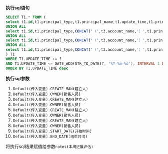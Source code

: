 <p class="panel-title"><b>执行sql语句</b></p>

```sql
SELECT T1.* FROM (
select t1.id,t1.principal_type,t1.principal_name,t1.update_time,t1.principal_id,t1.content,t1.create_man from note_attach t1,task t2 where t1.PRINCIPAL_TYPE = 'TASK' and t1.principal_id = t2.id and (t1.CREATE_MAN = ? or EXISTS (SELECT 1 FROM task_executor T21 WHERE T21.TASK_ID = T1.PRINCIPAL_ID AND T21.USER_ID = ?))
UNION ALL
select t1.id,t1.principal_type,CONCAT('（',t3.account_name,'）',t1.principal_name) as principal_name,t1.update_time,t1.principal_id,t1.content,t1.create_man from note_attach t1,project t2,account t3 where t1.PRINCIPAL_TYPE = 'PROJECT' and t1.principal_id = t2.id and t2.account_id = t3.id and (t1.CREATE_MAN = ? or EXISTS (SELECT 1 FROM executor T31 WHERE T31.PRINCIPAL_ID = T1.PRINCIPAL_ID AND T31.USER_ID = ?))
UNION ALL
select t1.id,t1.principal_type,CONCAT('（',t3.account_name,'）',t1.principal_name) as principal_name,t1.update_time,t1.principal_id,t1.content,t1.create_man from note_attach t1,lead t2,account t3 where t1.PRINCIPAL_TYPE = 'LEAD' and t1.principal_id = t2.id and t2.account_id = t3.id and (t1.CREATE_MAN = ? or EXISTS (SELECT 1 FROM executor T31 WHERE T31.PRINCIPAL_ID = T1.PRINCIPAL_ID AND T31.USER_ID = ?))
UNION ALL
select t1.id,t1.principal_type,CONCAT('（',t3.account_name,'）',t1.principal_name) as principal_name,t1.update_time,t1.principal_id,t1.content,t1.create_man from note_attach t1,deal t2,account t3 where t1.PRINCIPAL_TYPE = 'DEAL' and t1.principal_id = t2.id and t2.account_id = t3.id and (t1.CREATE_MAN = ? or t2.owner = ?)
) T1
WHERE T1.UPDATE_TIME >= ?
AND T1.UPDATE_TIME <= DATE_ADD(STR_TO_DATE(?, '%Y-%m-%d'), INTERVAL 1 DAY)
ORDER BY T1.UPDATE_TIME desc
```

<p class="panel-title"><b>执行sql参数</b></p>

1. `Default(传入变量).CREATE_MAN(建立人)`
2. `Default(传入变量).OWNER(销售人员)`
3. `Default(传入变量).CREATE_MAN(建立人)`
4. `Default(传入变量).OWNER(销售人员)`
5. `Default(传入变量).CREATE_MAN(建立人)`
6. `Default(传入变量).OWNER(销售人员)`
7. `Default(传入变量).CREATE_MAN(建立人)`
8. `Default(传入变量).OWNER(销售人员)`
9. `Default(传入变量).START_DATE(开始时间)`
10. `Default(传入变量).END_DATE(结束时间)`

将执行sql结果赋值给参数`notes(本周进展评估)`
